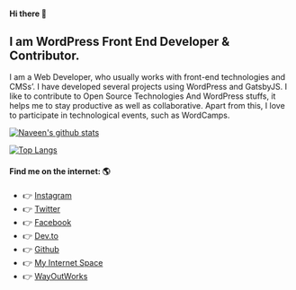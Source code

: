 #### Hi there 👋
I am WordPress Front End Developer & Contributor.
---

I am a Web Developer, who usually works with front-end technologies and CMSs’. I have developed several projects using WordPress and GatsbyJS. I like to contribute to Open Source Technologies And WordPress stuffs, it helps me to stay productive as well as collaborative. Apart from this, I love to participate in technological events, such as WordCamps.

[![Naveen's github stats](https://github-readme-stats.vercel.app/api?username=naveenkharwar)](https://github.com/anuraghazra/github-readme-stats)

[![Top Langs](https://github-readme-stats.vercel.app/api/top-langs/?username=naveenkharwar&layout=compact)](https://github.com/anuraghazra/github-readme-stats)

#### Find me on the internet: 🌎
- 👉 [Instagram](https://www.instagram.com/naveenkharwar.dev)
- 👉 [Twitter](https://twitter.com/naveenkharwar0)
- 👉 [Facebook](https://www.facebook.com/naveenkharwar.dev)
- 👉 [Dev.to](https://dev.to/naveenkharwar)
- 👉 [Github](https://github.com/NaveenKharwar)
- 👉 [My Internet Space](https://www.naveenkharwar.dev)
- 👉 [WayOutWorks](https://www.wayoutworks.in)
